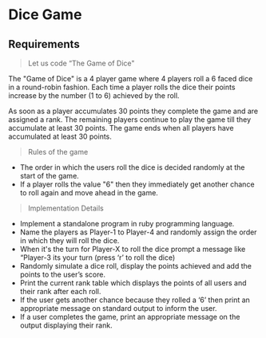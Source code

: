 # Dice Game

## Requirements

> Let us code “The Game of Dice"

The "Game of Dice" is a 4 player game where 4 players roll a 6 faced dice in a round-robin
fashion. Each time a player rolls the dice their points increase by the number (1 to 6) achieved
by the roll.

As soon as a player accumulates 30 points they complete the game and are assigned a rank.
The remaining players continue to play the game till they accumulate at least 30 points. The game
ends when all players have accumulated at least 30 points.

> Rules of the game

- The order in which the users roll the dice is decided randomly at the start of the game.
- If a player rolls the value "6" then they immediately get another chance to roll again and move
ahead in the game.

> Implementation Details

- Implement a standalone program in ruby programming language.
- Name the players as Player-1 to Player-4 and randomly assign the order in which they
will roll the dice.
- When it's the turn for Player-X to roll the dice prompt a message like “Player-3 its your
turn (press ‘r’ to roll the dice)
- Randomly simulate a dice roll, display the points achieved and add the points to the
user’s score.
- Print the current rank table which displays the points of all users and their rank after
each roll.
- If the user gets another chance because they rolled a ‘6’ then print an appropriate message on standard output to
inform the user.
- If a user completes the game, print an appropriate message on the output displaying
their rank.
